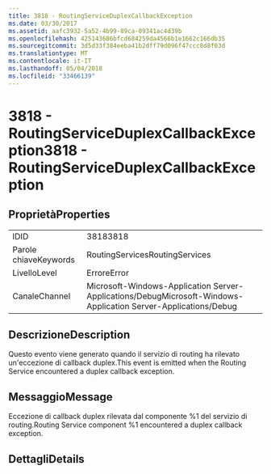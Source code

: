 ```yaml
---
title: 3818 - RoutingServiceDuplexCallbackException
ms.date: 03/30/2017
ms.assetid: aafc3932-5a52-4b99-89ca-09341ac4d39b
ms.openlocfilehash: 425143686bfcd684259da4566b1e1662c166db35
ms.sourcegitcommit: 3d5d33f384eeba41b2dff79d096f47ccc8d8f03d
ms.translationtype: MT
ms.contentlocale: it-IT
ms.lasthandoff: 05/04/2018
ms.locfileid: "33466139"
---
```

# <a name="3818---routingserviceduplexcallbackexception"></a><span data-ttu-id="2406c-102">3818 - RoutingServiceDuplexCallbackException</span><span class="sxs-lookup"><span data-stu-id="2406c-102">3818 - RoutingServiceDuplexCallbackException</span></span>
## <a name="properties"></a><span data-ttu-id="2406c-103">Proprietà</span><span class="sxs-lookup"><span data-stu-id="2406c-103">Properties</span></span>  
  
|||  
|-|-|  
|<span data-ttu-id="2406c-104">ID</span><span class="sxs-lookup"><span data-stu-id="2406c-104">ID</span></span>|<span data-ttu-id="2406c-105">3818</span><span class="sxs-lookup"><span data-stu-id="2406c-105">3818</span></span>|  
|<span data-ttu-id="2406c-106">Parole chiave</span><span class="sxs-lookup"><span data-stu-id="2406c-106">Keywords</span></span>|<span data-ttu-id="2406c-107">RoutingServices</span><span class="sxs-lookup"><span data-stu-id="2406c-107">RoutingServices</span></span>|  
|<span data-ttu-id="2406c-108">Livello</span><span class="sxs-lookup"><span data-stu-id="2406c-108">Level</span></span>|<span data-ttu-id="2406c-109">Errore</span><span class="sxs-lookup"><span data-stu-id="2406c-109">Error</span></span>|  
|<span data-ttu-id="2406c-110">Canale</span><span class="sxs-lookup"><span data-stu-id="2406c-110">Channel</span></span>|<span data-ttu-id="2406c-111">Microsoft-Windows-Application Server-Applications/Debug</span><span class="sxs-lookup"><span data-stu-id="2406c-111">Microsoft-Windows-Application Server-Applications/Debug</span></span>|  
  
## <a name="description"></a><span data-ttu-id="2406c-112">Descrizione</span><span class="sxs-lookup"><span data-stu-id="2406c-112">Description</span></span>  
 <span data-ttu-id="2406c-113">Questo evento viene generato quando il servizio di routing ha rilevato un'eccezione di callback duplex.</span><span class="sxs-lookup"><span data-stu-id="2406c-113">This event is emitted when the Routing Service encountered a duplex callback exception.</span></span>  
  
## <a name="message"></a><span data-ttu-id="2406c-114">Messaggio</span><span class="sxs-lookup"><span data-stu-id="2406c-114">Message</span></span>  
 <span data-ttu-id="2406c-115">Eccezione di callback duplex rilevata dal componente %1 del servizio di routing.</span><span class="sxs-lookup"><span data-stu-id="2406c-115">Routing Service component %1 encountered a duplex callback exception.</span></span>  
  
## <a name="details"></a><span data-ttu-id="2406c-116">Dettagli</span><span class="sxs-lookup"><span data-stu-id="2406c-116">Details</span></span>
